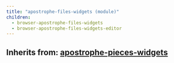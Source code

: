```yaml
---
title: "apostrophe-files-widgets (module)"
children:
  - browser-apostrophe-files-widgets
  - browser-apostrophe-files-widgets-editor
---
```

## Inherits from: [apostrophe-pieces-widgets](../apostrophe-pieces-widgets/index.html)


